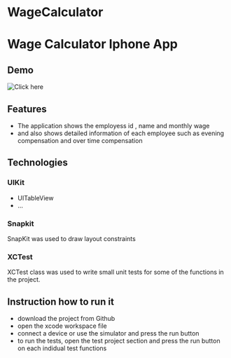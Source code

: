 # WageCalculator
# Wage Calculator Iphone App

## Demo
![Click here](https://media.giphy.com/media/l4FGyIHUztPnaGTXG/giphy.gif)

## Features
  * The application shows the employess id , name and monthly wage
  * and also shows detailed information of each employee such as evening compensation and over time compensation
  
## Technologies

### UIKit
  * UITableView
  * ...
### Snapkit

SnapKit was used to draw layout constraints

### XCTest

XCTest class was used to write small unit tests for some of the functions in the project.

## Instruction how to run it
  * download the project from Github
  * open the xcode workspace file
  * connect a device or use the simulator and press the run button
  * to run the tests, open the test project section and press the run button on each indidual test functions


